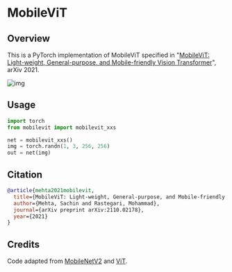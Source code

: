# MobileViT

## Overview

This is a PyTorch implementation of MobileViT specified in "[MobileViT: Light-weight, General-purpose, and Mobile-friendly Vision Transformer](https://arxiv.org/abs/2110.02178)", arXiv 2021.

![img](https://user-images.githubusercontent.com/67839539/136470152-2573529e-1a24-4494-821d-70eb4647a51d.png)


## Usage

```python
import torch
from mobilevit import mobilevit_xxs

net = mobilevit_xxs()
img = torch.randn(1, 3, 256, 256)
out = net(img)
```

## Citation

```bibtex
@article{mehta2021mobilevit,
  title={MobileViT: Light-weight, General-purpose, and Mobile-friendly Vision Transformer},
  author={Mehta, Sachin and Rastegari, Mohammad},
  journal={arXiv preprint arXiv:2110.02178},
  year={2021}
}
```

## Credits

Code adapted from [MobileNetV2](https://github.com/tonylins/pytorch-mobilenet-v2) and [ViT](https://github.com/lucidrains/vit-pytorch).
